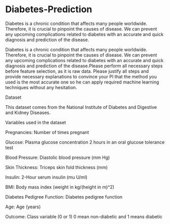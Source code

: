 # Diabetes-Prediction
Diabetes is a chronic condition that affects many people worldwide. Therefore, it is crucial to pinpoint the causes of disease. We can prevent any upcoming complications related to diabetes with an accurate and quick diagnosis and prediction of the disease.

Diabetes is a chronic condition that affects many people worldwide. Therefore, it is crucial to pinpoint the causes of disease. We can prevent any upcoming complications related to diabetes with an accurate and quick diagnosis and prediction of the disease.Please perform all necessary steps before feature selection, as it is raw data. Please justify all steps and provide necessary explanations to convince your PI that the method you used is the most accurate one so he can apply required machine learning techniques without any hesitation.  

Dataset 

This dataset comes from the National Institute of Diabetes and Digestive and Kidney Diseases.

Variables used in the dataset

 Pregnancies: Number of times pregnant

Glucose: Plasma glucose concentration 2 hours in an oral glucose tolerance test

 Blood Pressure: Diastolic blood pressure (mm Hg)

Skin Thickness: Triceps skin fold thickness (mm)

 Insulin: 2-Hour serum insulin (mu U/ml)

 BMI: Body mass index (weight in kg/(height in m)^2)

Diabetes Pedigree Function: Diabetes pedigree function

Age: Age (years)

Outcome: Class variable (0 or 1) 0 mean non-diabetic and 1 means diabetic
